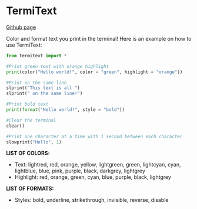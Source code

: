 # TermiText

[Github page](https://github.com/Yekc/TermiText)

Color and format text you print in the terminal!
Here is an example on how to use TermiText:
```python
from termitext import *

#Print green text with orange highlight
print(color("Hello world!", color = "green", highlight = "orange"))

#Print on the same line
slprint("This text is all ")
slprint(" on the same line!")

#Print bold text
print(format("Hello world!", style = "bold"))

#Clear the terminal
clear()

#Print one character at a time with 1 second between each character
slowprint("Hello", 1)
```  
**LIST OF COLORS:**  
- Text: lightred, red, orange, yellow, lightgreen, green, lightcyan, cyan, lightblue, blue, pink, purple, black, darkgrey,    lightgrey  
- Highlight: red, orange, green, cyan, blue, purple, black, lightgrey  

**LIST OF FORMATS:**  
- Styles: bold, underline, strikethrough, invisible, reverse, disable  

